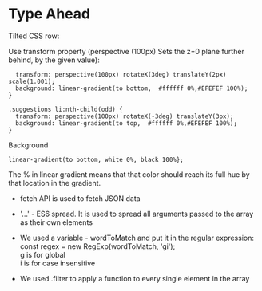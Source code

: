 <h1>Type Ahead</h1>

Tilted CSS row:

Use transform property (perspective (100px) Sets the z=0 plane further behind, by the given value):

```.suggestions li:nth-child(even) {
  transform: perspective(100px) rotateX(3deg) translateY(2px) scale(1.001);
  background: linear-gradient(to bottom,  #ffffff 0%,#EFEFEF 100%);
}

.suggestions li:nth-child(odd) {
  transform: perspective(100px) rotateX(-3deg) translateY(3px);
  background: linear-gradient(to top,  #ffffff 0%,#EFEFEF 100%);
}
```
Background
```{
linear-gradient(to bottom, white 0%, black 100%};
```
The % in linear gradient means that that color should reach its full hue by that location in the gradient.

* fetch API is used to fetch JSON data
* '...' - ES6 spread. It is used to spread all arguments passed to the array as their own elements
* We used a variable  - wordToMatch and put it in the regular expression:
   const regex = new RegExp(wordToMatch, 'gi');
<br />g is for global
<br />i is for case insensitive

* We used .filter to apply a function to every single element in the array

